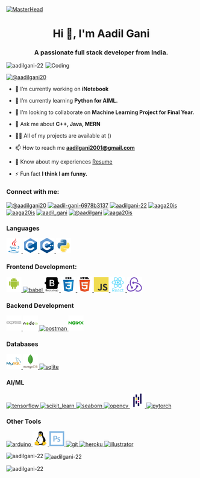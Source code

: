[![MasterHead](https://i.pinimg.com/originals/2f/f4/28/2ff428006f3ade5f10beac69372062ab.gif)]()

<h1 align="center">Hi 👋, I'm Aadil Gani</h1>
<h3 align="center">A passionate full stack developer from India.</h3>

<img
  align="right"
  alt="Coding"
  width="400"
  src="https://media.tenor.com/qJ5evVs-_uUAAAAC/coding.gif"
/>

<p align="left">
  <img
    src="https://komarev.com/ghpvc/?username=aadilgani-22&label=Profile%20views&color=0e75b6&style=flat"
    alt="aadilgani-22"
  />
</p>

<p align="left">
  <a href="https://twitter.com/@aadilgani20" target="blank"
    ><img
      src="https://img.shields.io/twitter/follow/@aadilgani20?logo=twitter&style=for-the-badge"
      alt="@aadilgani20"
  /></a>
</p>

- 🔭 I’m currently working on **iNotebook**

- 🌱 I’m currently learning **Python for AIML.**

- 👯 I’m looking to collaborate on **Machine Learning Project for Final Year.**

- 💬 Ask me about **C++, Java, MERN**

- 👨‍💻 All of my projects are available at ()

- 📫 How to reach me **aadilgani2001@gmail.com**

- 📄 Know about my experiences [Resume](https://drive.google.com/drive/folders/1a1jJOwfA628Ps29VL855xowMS0MaMt5Q)

- ⚡ Fun fact **I think I am funny.**

<h3 align="left">Connect with me:</h3>
<p align="left">
  <a href="https://twitter.com/@aadilgani20" target="blank"
    ><img
      align="center"
      src="https://raw.githubusercontent.com/rahuldkjain/github-profile-readme-generator/master/src/images/icons/Social/twitter.svg"
      alt="@aadilgani20"
      height="30"
      width="40"
  /></a>
  <a href="https://linkedin.com/in/aadil-gani-6978b3137" target="blank"
    ><img
      align="center"
      src="https://raw.githubusercontent.com/rahuldkjain/github-profile-readme-generator/master/src/images/icons/Social/linked-in-alt.svg"
      alt="aadil-gani-6978b3137"
      height="30"
      width="40"
  /></a>
  <a href="https://codesandbox.com/aadilgani-22" target="blank"
    ><img
      align="center"
      src="https://raw.githubusercontent.com/rahuldkjain/github-profile-readme-generator/master/src/images/icons/Social/codesandbox.svg"
      alt="aadilgani-22"
      height="30"
      width="40"
  /></a>
  <a href="https://www.codechef.com/users/aaga20is" target="blank"
    ><img
      align="center"
      src="https://cdn.jsdelivr.net/npm/simple-icons@3.1.0/icons/codechef.svg"
      alt="aaga20is"
      height="30"
      width="40"
  /></a>
  <a href="https://www.hackerrank.com/aaga20is" target="blank"
    ><img
      align="center"
      src="https://raw.githubusercontent.com/rahuldkjain/github-profile-readme-generator/master/src/images/icons/Social/hackerrank.svg"
      alt="aaga20is"
      height="30"
      width="40"
  /></a>
  <a href="https://www.leetcode.com/aadil_gani" target="blank"
    ><img
      align="center"
      src="https://raw.githubusercontent.com/rahuldkjain/github-profile-readme-generator/master/src/images/icons/Social/leet-code.svg"
      alt="aadil_gani"
      height="30"
      width="40"
  /></a>
  <a href="https://www.hackerearth.com/@aadilgani" target="blank"
    ><img
      align="center"
      src="https://raw.githubusercontent.com/rahuldkjain/github-profile-readme-generator/master/src/images/icons/Social/hackerearth.svg"
      alt="@aadilgani"
      height="30"
      width="40"
  /></a>
  <a href="https://auth.geeksforgeeks.org/user/aaga20is" target="blank"
    ><img
      align="center"
      src="https://raw.githubusercontent.com/rahuldkjain/github-profile-readme-generator/master/src/images/icons/Social/geeks-for-geeks.svg"
      alt="aaga20is"
      height="30"
      width="40"
  /></a>
</p>
<h3 align="left">Languages</h3>
<p align="left">
    <a href="https://www.java.com" target="_blank" rel="noreferrer">
        <img
          src="https://raw.githubusercontent.com/devicons/devicon/master/icons/java/java-original.svg"
          alt="java"
          width="40"
          height="40"
        />
    </a>
    <a href="https://www.cprogramming.com/" target="_blank" rel="noreferrer">
        <img
          src="https://raw.githubusercontent.com/devicons/devicon/master/icons/c/c-original.svg"
          alt="c"
          width="40"
          height="40"
        />
      </a>
      <a href="https://www.w3schools.com/cpp/" target="_blank" rel="noreferrer">
        <img
          src="https://raw.githubusercontent.com/devicons/devicon/master/icons/cplusplus/cplusplus-original.svg"
          alt="cplusplus"
          width="40"
          height="40"
        />
      </a>
      <a href="https://www.python.org" target="_blank" rel="noreferrer">
        <img
          src="https://raw.githubusercontent.com/devicons/devicon/master/icons/python/python-original.svg"
          alt="python"
          width="40"
          height="40"
        />
      </a>
</p>

<h3 align="left">Frontend Development:</h3>
<p align="left">
  <a href="https://developer.android.com" target="_blank" rel="noreferrer">
    <img
      src="https://raw.githubusercontent.com/devicons/devicon/master/icons/android/android-original-wordmark.svg"
      alt="android"
      width="40"
      height="40"
    />
  </a>

  <a href="https://babeljs.io/" target="_blank" rel="noreferrer">
    <img
      src="https://www.vectorlogo.zone/logos/babeljs/babeljs-icon.svg"
      alt="babel"
      width="40"
      height="40"
    />
  </a>
  <a href="https://getbootstrap.com" target="_blank" rel="noreferrer">
    <img
      src="https://raw.githubusercontent.com/devicons/devicon/master/icons/bootstrap/bootstrap-plain-wordmark.svg"
      alt="bootstrap"
      width="40"
      height="40"
    />
  </a>
  <a href="https://www.w3schools.com/css/" target="_blank" rel="noreferrer">
    <img
      src="https://raw.githubusercontent.com/devicons/devicon/master/icons/css3/css3-original-wordmark.svg"
      alt="css3"
      width="40"
      height="40"
    />
  </a>
  <a href="https://www.w3.org/html/" target="_blank" rel="noreferrer">
    <img
      src="https://raw.githubusercontent.com/devicons/devicon/master/icons/html5/html5-original-wordmark.svg"
      alt="html5"
      width="40"
      height="40"
    />
  </a>
  <a
    href="https://developer.mozilla.org/en-US/docs/Web/JavaScript"
    target="_blank"
    rel="noreferrer"
  >
    <img
      src="https://raw.githubusercontent.com/devicons/devicon/master/icons/javascript/javascript-original.svg"
      alt="javascript"
      width="40"
      height="40"
    />
  </a>

  <a href="https://reactjs.org/" target="_blank" rel="noreferrer">
    <img
      src="https://raw.githubusercontent.com/devicons/devicon/master/icons/react/react-original-wordmark.svg"
      alt="react"
      width="40"
      height="40"
    />
  </a>
  <a href="https://redux.js.org/" target="_blank" rel="noreferrer">
    <img
      src="https://raw.githubusercontent.com/devicons/devicon/master/icons/redux/redux-original.svg"
      alt="redux"
      width="40"
      height="40"
    />
  </a>
</p>
<h3 align="left">Backend Development</h3>
<p align="left">
    <a href="https://expressjs.com" target="_blank" rel="noreferrer">
        <img
          src="https://raw.githubusercontent.com/devicons/devicon/master/icons/express/express-original-wordmark.svg"
          alt="express"
          width="40"
          height="40"
        />
    </a>
    <a href="https://nodejs.org" target="_blank" rel="noreferrer">
      <img
        src="https://raw.githubusercontent.com/devicons/devicon/master/icons/nodejs/nodejs-original-wordmark.svg"
        alt="nodejs"
        width="40"
        height="40"
      />
    </a>
    <a href="https://postman.com" target="_blank" rel="noreferrer">
        <img
          src="https://www.vectorlogo.zone/logos/getpostman/getpostman-icon.svg"
          alt="postman"
          width="40"
          height="40"
        />
      </a>
      <a href="https://www.nginx.com" target="_blank" rel="noreferrer">
        <img
          src="https://raw.githubusercontent.com/devicons/devicon/master/icons/nginx/nginx-original.svg"
          alt="nginx"
          width="40"
          height="40"
        />
      </a>

</p>
<h3 align="left">Databases</h3>
<p align="left">
    <a href="https://www.mysql.com/" target="_blank" rel="noreferrer">
        <img
          src="https://raw.githubusercontent.com/devicons/devicon/master/icons/mysql/mysql-original-wordmark.svg"
          alt="mysql"
          width="40"
          height="40"
        />
      </a>
      <a href="https://www.mongodb.com/" target="_blank" rel="noreferrer">
        <img
          src="https://raw.githubusercontent.com/devicons/devicon/master/icons/mongodb/mongodb-original-wordmark.svg"
          alt="mongodb"
          width="40"
          height="40"
        />
      </a>
      <a href="https://www.sqlite.org/" target="_blank" rel="noreferrer">
        <img
          src="https://www.vectorlogo.zone/logos/sqlite/sqlite-icon.svg"
          alt="sqlite"
          width="40"
          height="40"
        />
      </a>
</p>
<h3 align="left">AI/ML</h3>
<p align="left">
    <a href="https://www.tensorflow.org" target="_blank" rel="noreferrer">
        <img
        src="https://www.vectorlogo.zone/logos/tensorflow/tensorflow-icon.svg"
        alt="tensorflow"
        width="40"
        height="40"
        />
    </a>
    <a href="https://scikit-learn.org/" target="_blank" rel="noreferrer">
        <img
          src="https://upload.wikimedia.org/wikipedia/commons/0/05/Scikit_learn_logo_small.svg"
          alt="scikit_learn"
          width="40"
          height="40"
        />
      </a>
      <a href="https://seaborn.pydata.org/" target="_blank" rel="noreferrer">
        <img
          src="https://seaborn.pydata.org/_images/logo-mark-lightbg.svg"
          alt="seaborn"
          width="40"
          height="40"
        />
      </a>
      <a href="https://opencv.org/" target="_blank" rel="noreferrer">
        <img
          src="https://www.vectorlogo.zone/logos/opencv/opencv-icon.svg"
          alt="opencv"
          width="40"
          height="40"
        />
      </a>
      <a href="https://pandas.pydata.org/" target="_blank" rel="noreferrer">
        <img
          src="https://raw.githubusercontent.com/devicons/devicon/2ae2a900d2f041da66e950e4d48052658d850630/icons/pandas/pandas-original.svg"
          alt="pandas"
          width="40"
          height="40"
        />
      </a>
      <a href="https://pytorch.org/" target="_blank" rel="noreferrer">
        <img
          src="https://www.vectorlogo.zone/logos/pytorch/pytorch-icon.svg"
          alt="pytorch"
          width="40"
          height="40"
        />
      </a>
</p>
<h3 align="left">Other Tools</h3>
<p align="left">
    <a href="https://www.arduino.cc/" target="_blank" rel="noreferrer">
        <img
          src="https://cdn.worldvectorlogo.com/logos/arduino-1.svg"
          alt="arduino"
          width="40"
          height="40"
        />
      </a>
      <a href="https://www.linux.org/" target="_blank" rel="noreferrer">
        <img
          src="https://raw.githubusercontent.com/devicons/devicon/master/icons/linux/linux-original.svg"
          alt="linux"
          width="40"
          height="40"
        />
      </a>
      <a href="https://www.photoshop.com/en" target="_blank" rel="noreferrer">
        <img
          src="https://raw.githubusercontent.com/devicons/devicon/master/icons/photoshop/photoshop-line.svg"
          alt="photoshop"
          width="40"
          height="40"
        />
      </a>
      <a href="https://git-scm.com/" target="_blank" rel="noreferrer">
        <img
          src="https://www.vectorlogo.zone/logos/git-scm/git-scm-icon.svg"
          alt="git"
          width="40"
          height="40"
        />
      </a>
      <a href="https://heroku.com" target="_blank" rel="noreferrer">
        <img
          src="https://www.vectorlogo.zone/logos/heroku/heroku-icon.svg"
          alt="heroku"
          width="40"
          height="40"
        />
      </a>
    </a>
    <a
      href="https://www.adobe.com/in/products/illustrator.html"
      target="_blank"
      rel="noreferrer"
    >
      <img
        src="https://www.vectorlogo.zone/logos/adobe_illustrator/adobe_illustrator-icon.svg"
        alt="illustrator"
        width="40"
        height="40"
      />
    </a>
</p>

<p>
  <img
    align="left"
    src="https://github-readme-stats.vercel.app/api/top-langs?username=aadilgani-22&show_icons=true&locale=en&layout=compact"
    alt="aadilgani-22"
  />
</p>

<p>
  &nbsp;<img
    align="center"
    src="https://github-readme-stats.vercel.app/api?username=aadilgani-22&show_icons=true&locale=en"
    alt="aadilgani-22"
  />
</p>

<p>
  <img
    align="center"
    src="https://github-readme-streak-stats.herokuapp.com/?user=aadilgani-22&"
    alt="aadilgani-22"
  />
</p>
